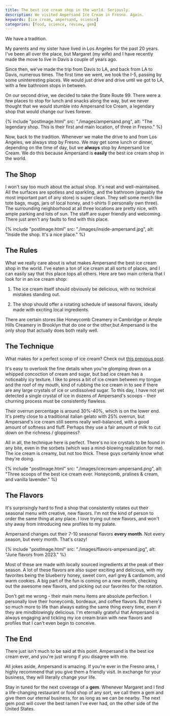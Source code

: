 ```yaml
---
title: The best ice cream shop in the world. Seriously.
description: We visited Ampersand Ice Cream in Fresno. Again.
keywords: [ice cream, ampersand, science]
categories: [food, science, review, gem]
---
```


We have a tradition.

My parents and my sister have lived in Los Angeles for the past 20 years. I've been all over the place, but Margaret (my wife) and I have recently made the move to live in Davis a couple of years ago.

Since then, we've made the trip from Davis to LA, and back from LA to Davis, numerous times. The first time we went, we took the I-5, passing by some uninteresting places. We would just drive and drive until we got to LA, with a few bathroom stops in between.

On our second drive, we decided to take the State Route 99. There were a few places to stop for lunch and snacks along the way, but we never thought that we would stumble into Ampersand Ice Cream, a legendary shop that would change our lives forever. 

{% include "postImage.html" src: "./images/ampersand.png", alt: "The legendary shop. This is their first and main location, of three in Fresno." %}

Now, back to the tradition. Whenever we make the drive to and from Los Angeles, we always stop by Fresno. We may get some lunch or dinner, depending on the time of day, but we **always** stop by Ampersand Ice Cream. We do this because Ampersand is **easily** the best ice cream shop in the world.

## The Shop

I won't say too much about the actual shop. It's neat and well-maintained. All the surfaces are spotless and sparkling, and the bathroom (arguably the most important part of any store) is super clean. They sell some merch like tote bags, mugs, jars of local honey, and t-shirts (I personally own three). The surrounding neighborhood at all three locations are pretty nice, with ample parking and lots of sun. The staff are super friendly and welcoming. There just aren't any faults to find with this place.

{% include "postImage.html" src: "./images/inside-ampersand.jpg", alt: "Inside the shop. It's a nice place." %}

## The Rules

What we really care about is what makes Ampersand the best ice cream shop in the world. I've eaten a ton of ice cream at all sorts of places, and I can easily say that this place tops all others. Here are two main criteria that I look for in an ice cream shop:

1) The ice cream itself should obviously be delicious, with no technical mistakes standing out.

2) The shop should offer a rotating schedule of seasonal flavors, ideally made with exciting local ingredients.

There are certain stores like Honeycomb Creamery in Cambridge or Ample Hills Creamery in Brooklyn that do one or the other,but Ampersand is the only shop that actually does both really well. 

## The Technique

What makes for a perfect scoop of ice cream? Check out [this previous post](https://www.woojinpark.com/blog/ice-cream-science/).

It's easy to overlook the fine details when you're glomping down on a whipped concoction of cream and sugar, but bad ice cream has a noticeably icy texture. I like to press a bit of ice cream between my tongue and the roof of my mouth, kind of rubbing the ice cream in to see if there are any large crystals of ice or undissolved sugar. To this day, I have not yet detected a single crystal of ice in dozens of Ampersand's scoops - their churning process must be consistently flawless.

Their overrun percentage is around 30%-40%, which is on the lower end. It's pretty close to a traditional italian gelato with 25% overrun, but Ampersand's ice cream still seems really well-balanced, with a good amount of softness and fluff. Perhaps they use a fair amount of milk to cut down on the richness / gloppiness?

All in all, the technique here is perfect. There's no ice crystals to be found in any bite, even in the sorbets (which was a mind-blowing realization for me). The ice cream is creamy, but not too thick. These guys certainly know what they're doing.

{% include "postImage.html" src: "./images/icecream-ampersand.png", alt: "Three scoops of the best ice cream ever. Honeycomb, pralines & cream, and vanilla lavender." %}

## The Flavors

It's surprisingly hard to find a shop that consistently rotates out their seasonal menu with creative, new flavors. I'm not the kind of person to order the same thing at any place. I love trying out new flavors, and won't shy away from introducing new profiles to my palate.

Ampersand changes out their 7-10 seasonal flavors **every month**. Not every season, but every month. That's crazy!

{% include "postImage.html" src: "./images/flavors-ampersand.jpg", alt: "June flavors from 2023." %}

Most of these are made with locally sourced ingredients at the peak of their season. A lot of these flavors are also super exciting and delicious, with my favorites being the blueberry honey, sweet corn, earl grey & cardamom, and warm cookies. A big part of the fun is coming on a new month, checking out the awesome new flavors, and picking out our favorites for the rotation.

Don't get me wrong - their main menu items are absolute perfection. I personally love their honeycomb, bordeaux, and coffee flavors. But there's so much more to life than always eating the same thing every time, even if they are mindblowingly delicious. I'm eternally grateful that Ampersand is always engaging and tickling my ice cream brain with new flavors and profiles that I can't even begin to conceive.

## The End

There just isn't much to be said at this point. Ampersand is the best ice cream ever, and you're just wrong if you disagree with me.

All jokes aside, Ampersand is amazing. If you're ever in the Fresno area, I highly recommend that you give them a friendly visit. In exchange for your business, they will literally change your life.

Stay in tuned for the next coverage of a **gem**. Whenever Margaret and I find a life-changing restaurant or food shop of any sort, we call them a gem and give them our eternal business, for as long as we can be nearby. The next gem post will cover the best ramen I've ever had, on the other side of the United States.